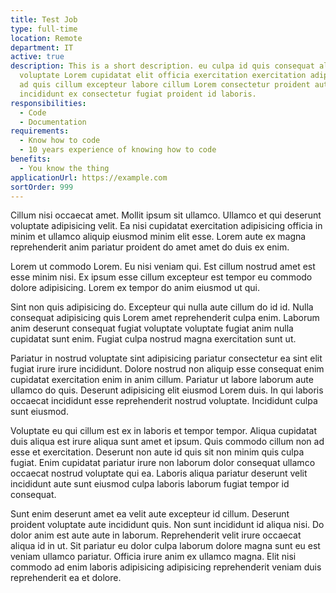 ```yaml
---
title: Test Job
type: full-time
location: Remote
department: IT
active: true
description: This is a short description. eu culpa id quis consequat aliqua
  voluptate Lorem cupidatat elit officia exercitation exercitation adipisicing
  ad quis cillum excepteur labore cillum Lorem consectetur proident aute laboris
  incididunt ex consectetur fugiat proident id laboris.
responsibilities:
  - Code
  - Documentation
requirements:
  - Know how to code
  - 10 years experience of knowing how to code
benefits:
  - You know the thing
applicationUrl: https://example.com
sortOrder: 999
---
```

Cillum nisi occaecat amet. Mollit ipsum sit ullamco. Ullamco et qui deserunt voluptate adipisicing velit. Ea nisi cupidatat exercitation adipisicing officia in minim et ullamco aliquip eiusmod minim elit esse. Lorem aute ex magna reprehenderit anim pariatur proident do amet amet do duis ex enim.

Lorem ut commodo Lorem. Eu nisi veniam qui. Est cillum nostrud amet est esse minim nisi. Ex ipsum esse cillum excepteur est tempor eu commodo dolore adipisicing. Lorem ex tempor do anim eiusmod ut qui.

Sint non quis adipisicing do. Excepteur qui nulla aute cillum do id id. Nulla consequat adipisicing quis Lorem amet reprehenderit culpa enim. Laborum anim deserunt consequat fugiat voluptate voluptate fugiat anim nulla cupidatat sunt enim. Fugiat culpa nostrud magna exercitation sunt ut.

Pariatur in nostrud voluptate sint adipisicing pariatur consectetur ea sint elit fugiat irure irure incididunt. Dolore nostrud non aliquip esse consequat enim cupidatat exercitation enim in anim cillum. Pariatur ut labore laborum aute ullamco do quis. Deserunt adipisicing elit eiusmod Lorem duis. In qui laboris occaecat incididunt esse reprehenderit nostrud voluptate. Incididunt culpa sunt eiusmod.

Voluptate eu qui cillum est ex in laboris et tempor tempor. Aliqua cupidatat duis aliqua est irure aliqua sunt amet et ipsum. Quis commodo cillum non ad esse et exercitation. Deserunt non aute id quis sit non minim quis culpa fugiat. Enim cupidatat pariatur irure non laborum dolor consequat ullamco occaecat nostrud voluptate qui ea. Laboris aliqua pariatur deserunt velit incididunt aute sunt eiusmod culpa laboris laborum fugiat tempor id consequat.

Sunt enim deserunt amet ea velit aute excepteur id cillum. Deserunt proident voluptate aute incididunt quis. Non sunt incididunt id aliqua nisi. Do dolor anim est aute aute in laborum. Reprehenderit velit irure occaecat aliqua id in ut. Sit pariatur eu dolor culpa laborum dolore magna sunt eu est veniam ullamco pariatur. Officia irure anim ex ullamco magna. Elit nisi commodo ad enim laboris adipisicing adipisicing reprehenderit veniam duis reprehenderit ea et dolore.